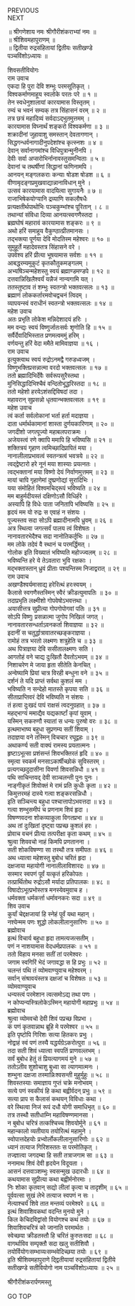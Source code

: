 PREVIOUS  
NEXT  
  
॥ श्रीगणेशाय नमः श्रीगौरीशंकराभ्यां नमः ॥  
॥ श्रीशिवमहापुराणम् ॥  
॥ द्वितीया रुद्रसंहितायां द्वितीयः सतीखण्डे  
पञ्चविंशोऽध्यायः ॥  
  
शिवसतीवियोगः  
राम उवाच  
एकदा हि पुरा देवि शम्भुः परमसूतिकृत् ।  
विश्वकर्माणमाहूय स्वलोके परतः परे ॥ १ ॥  
तेन स्वधेनुशालायां कारयामास विस्तृतम् ।  
रम्यं च भवनं सम्यक् तत्र सिंहासनं वरम् ॥ २ ॥  
तत्र छत्रं महादिव्यं सर्वदाऽद्‌भुतमुत्तमम् ।  
कारयामास विघ्नार्थं शङ्‌करो विश्वकर्मणा ॥ ३ ॥  
शक्रादीनां जुहावाशु समस्तान् देवतागणान् ।  
सिद्धगन्धर्वनागादीनुपदेशांश्च कृत्स्नशः ॥ ४ ॥  
देवान् सर्वानागमांश्च विधिपुत्रान्मुनीनपि ।  
देवीः सर्वा अप्सरोभिर्नानावस्तुसमन्विताः ॥ ५ ॥  
देवानां च तथर्षीणां सिद्धानां फणिनामपि ।  
आनयन् मङ्‌गलकराः कन्याः षोडश षोडश ॥ ६ ॥  
वीणामृदङ्‌गप्रमुखवाद्यान्नानाविधान् मुने ।  
उत्सवं कारयामास वादयित्वा सुगायनैः ॥ ७ ॥  
राजाभिषेकयोग्यानि द्रव्याणि सकलौषधैः  
प्रत्यक्षतीर्थपाथोभिः पञ्चकुम्भांश्च पूरितान् । ८ ॥  
तथान्यां संविधा दिव्या आनयत्स्वगणैस्तदा ।  
ब्रह्मघोषं महारावं कारयामास शङ्‌करः ॥ ९ ॥  
अथो हरिं समाहूय वैकुण्ठात्प्रीतमानसः ।  
तद्‌भक्त्या पूर्णया देवि मोदतिस्म महेश्वरः ॥ १० ॥  
सुमुहूर्ते महादेवस्तत्र सिंहासने वरे ।  
उपवेश्य हरिं प्रीत्या भूषयामास सर्वशः ॥ ११ ॥  
आबद्धरम्यमुकुटं कृतकौतुकमङ्‌गलम् ।  
अभ्यषिञ्चन्महेशस्तु स्वयं ब्रह्माण्डमण्डपे ॥ १२ ॥  
दत्तवान्निखिलैश्वर्यं यन्नैजं नान्यगामि यत् ।  
ततस्तुष्टाव तं शम्भुः स्वतन्त्रो भक्तवत्सलः ॥ १३ ॥  
ब्रह्माणं लोककर्तारमवोचद्वचनं त्विदम् ।  
व्यापयन्स्वं वराधीनं स्वतन्त्रो भक्तवत्सलः ॥ १४ ॥  
महेश उवाच  
अतः प्रभृति लोकेश मन्निदेशादयं हरिः ।  
मम वन्द्यः स्वयं विष्णुर्जातःसर्वः शृणोति हि ॥ १५ ॥  
सर्वैर्देवादिभिस्तात प्रणमत्वममुं हरिम् ।  
वर्णयन्तु हरिं वेदा ममैते मामिवाज्ञया ॥ १६ ।  
राम उवाच  
इत्युक्त्वाथ स्वयं रुद्रोऽनमद्वै गरुडध्वजम् ।  
विष्णुभक्तिप्रसन्नात्मा वरदो भक्तवत्सलः ॥ १७ ॥  
ततो ब्रह्मादिभिर्देवैः सर्वरूपसुरैस्तथा ।  
मुनिसिद्धादिभिश्चैवं वन्दितोभूद्धरिस्तदा ॥ १८ ॥  
ततो महेशो हरयेऽशंसद्दिविषदां तदा ।  
महावरान् सुप्रसन्नो धृतवान्भक्तवत्सलः ॥ १९ ॥  
महेश उवाच  
त्वं कर्ता सर्वलोकानां भर्ता हर्ता मदाज्ञया ।  
दाता धर्मार्थकामानां शास्ता दुर्णयकारिणाम् ॥ २० ॥  
जगदीशो जगत्पूज्यो महाबलपराक्रमः ।  
अजेयस्त्वं रणे क्वापि ममापि हि भविष्यसि ॥ २१ ॥  
शक्तित्रयं गृहाण त्वमिच्छादिप्रापितं मया ।  
नानालीलाप्रभावत्वं स्वतन्त्रत्वं भवत्रये ॥ २२ ॥  
त्वद्द्वेष्टारो हरे नूनं मया शास्याः प्रयत्नतः ।  
त्वद्‌भक्तानां मया विष्णो देयं निर्वाणमुत्तमम् ॥ २३ ॥  
मायां चापि गृहाणेमां दुष्प्रणोद्यां सुरादिभिः ।  
यया संमोहितं विश्वमचिद्‌रूपं भविष्यति ॥ २४ ॥  
मम बाहुर्मदीयस्तं दक्षिणोऽसौ विधिर्हरे ।  
अस्यापि हि विधेः पाता जनितापि भविष्यसि ॥ २५ ॥  
हृदयं मम यो रुद्रः स एवाहं न संशयः ।  
पूज्यस्तव सदा सोऽपि ब्रह्मादीनामपि ध्रुवम् ॥ २६ ॥  
अत्र स्थित्वा जगत्सर्वं पालय त्वं विशेषतः ।  
नानावतारभेदैश्च सदा नानोतिकर्तृभिः ॥ २७ ॥  
मम लोके तदेवं वै स्थानं च परमर्द्धिमत् ।  
गोलोक इति विख्यातं भविष्यति महोज्ज्वलम् ॥ २८ ॥  
भविष्यन्ति हरे ये तेऽवतारा भुवि रक्षकाः ।  
मद्‌भक्तास्तान् ध्रुवं प्रीताः पश्यन्तिस्म निजाद्वरात् ॥ २९ ॥  
राम उवाच  
अखण्डैश्वर्यमासाद्य हरेरित्थं हरःस्वयम् ।  
कैलासे स्वगणैस्तस्मिन् स्वैरं क्रीडत्युमापतिः ॥ ३० ॥  
तदाप्रभृति लक्ष्मीशो गोपवेषोऽभवत्तथा ।  
अयासीत्तत्र सुप्रीत्या गोपगोपोगवां पतिः ॥ ३१ ॥  
सोऽपि विष्णुः प्रसन्नात्मा जुगोप निखिलं जगत् ।  
नानावतारसन्धर्ताऽवनकर्ता शिवाज्ञया ॥ ३२ ॥  
इदानीं स चतुर्द्धात्रावातरच्छङ्‌कराज्ञया ।  
रामोहं तत्र भरतो लक्ष्मणः शत्रुहेति च ॥ ३३ ॥  
अथ पित्राज्ञया देवि ससीतालक्ष्मणः सति ।  
आगतोहं वने चाद्य दुःखितौ दैवतोऽभवम् ॥ ३४ ॥  
निशाचरेण मे जाया हृता सीतेति केनचित् ।  
अन्वेष्यामि प्रियां चात्र विरही बन्धुना वने ॥ ३५ ॥  
दर्शनं ते यदि प्राप्तं सर्वथा कुशलं मम ।  
भविष्यति न सन्देहो मातस्ते कृपया सति ॥ ३६ ॥  
सीताप्राप्तिवरं देवि भविष्यति न संशयः ।  
तं हत्वा दुःखदं पापं राक्षसं त्वदनुग्रहात् ॥ ३७ ॥  
महद्‌भाग्यं ममाद्यैव यद्यकार्ष्टां कृपां युवाम् ।  
यस्मिन् सकरुणौ स्यातां स धन्यः पुरुषो वरः ॥ ३८ ॥  
इत्थमाभाष्य बहुधा सुप्रणम्य सतीं शिवाम् ।  
तदाज्ञया वने तस्मिन् विचचार रघूद्वहः ॥ ३९ ॥  
अथाकर्ण्य सती वाक्यं रामस्य प्रयतात्मनः ।  
हृष्टाऽभूत्सा प्रशंसन्तं शिवभक्तिरतं हृदि ॥ ४० ॥  
स्मृत्वा स्वकर्म मनसाऽकार्षीच्छोकं सुविस्तरम् ।  
प्रत्यगच्छदुदासीना विवर्णा शिवसन्निधौ ॥ ४१ ॥  
पथि साचिन्तयद् देवी सञ्चलन्ती पुनः पुनः ।  
नाङ्‌गीकृतं शिवोक्तं मे रामं प्रति कुधीः कृता ॥ ४२ ॥  
किमुत्तरमहं दास्ये गत्वा शङ्‌करसन्निधौ ।  
इति सञ्चिन्त्य बहुधा पश्चात्तापोऽभवत्तदा ॥ ४३ ॥  
गत्वा शम्भुसमीपं च प्रणनाम शिवं हृदा ।  
विषण्णवदना शोकव्याकुला विगतप्रभा ॥ ४४ ॥  
अथ तां दुःखितां दृष्ट्वा पप्रच्छ कुशलं हरः ।  
प्रोवाच वचनं प्रीत्या तत्परीक्षा कृता कथम् ॥ ४५ ॥  
श्रुत्वा शिववचो नाहं किमपि प्रणतानना ।  
सती शोकविषण्णा सा तस्थौ तत्र समीपतः ॥ ४६ ॥  
अथ ध्यात्वा महेशस्तु बुबोध चरितं हृदा ।  
दक्षजाया महायोगी नानालीलाविशारदः ॥ ४७ ॥  
सस्मार स्वपणं पूर्वं यत्कृतं हरिकोपतः ।  
तत्प्रार्थितोथ रुद्रोऽसौ मर्यादा प्रतिपालकः ॥ ४८ ॥  
विषादोऽभूत्प्रभोस्तत्र मनस्येवमुवाच ह ।  
धर्मवक्ता धर्मकर्त्ता धर्मावनकरः सदा ॥ ४९ ॥  
शिव उवाच  
कुर्यां चेद्दक्षजायां हि स्नेहं पूर्वं यथा महान् ।  
नश्येन्मम पणः शुद्धो लोकलीलानुसारिणः ॥ ५० ॥  
ब्रह्मोवाच  
इत्थं विचार्य बहुधा हृदा तामत्यजत्सतीम् ।  
पणं न नाशयामास वेदधर्मप्रपालकः ॥ ५१ ॥  
ततो विहाय मनसा सतीं तां परमेश्वरः ।  
जगाम स्वगिरिं भेदं जगावद्धा स हि प्रभुः ॥ ५२ ॥  
चलन्तं पथि तं व्योमवाण्युवाच महेश्वरम् ।  
सर्वान् संश्रावयंस्तत्र दक्षजां च विशेषतः ॥ ५३ ॥  
व्योमवाण्युवाच  
धन्यस्त्वं परमेशान त्वत्समोऽद्य तथा पणः ।  
न कोप्यन्यस्त्रिलोकेऽस्मिन् महायोगी महाप्रभुः ॥ ५४ ॥  
ब्रह्मोवाच  
श्रुत्वा व्योमवचो देवी शिवं पप्रच्छ विप्रभा ।  
कं पणं कृतवान्नाथ ब्रूहि मे परमेश्वर ॥ ५५ ॥  
इति पृष्टोपि गिरिशः सत्या हितकरः प्रभुः ।  
नोद्वाहं स्वं पणं तस्यै यद्धर्यग्रेऽकरोत्पुरा ॥ ५६ ॥  
तदा सती शिवं ध्यात्वा स्वपतिं प्राणवल्लभम् ।  
सर्वं बुबोध हेतुं तं प्रियत्यागमयं मुने ॥ ५७ ॥  
ततोऽतीव शुशोचाशु बुध्वा सा त्यागमात्मनः ।  
शम्भुना दक्षजा तस्मान्निःश्वसन्ती मुहुर्मुहुः ॥ ५८ ॥  
शिवस्तस्याः समाज्ञाय गुप्तं चक्रे मनोभवम् ।  
सत्ये पणं स्वकीयं हि कथा बह्वीर्वदन् प्रभुः ॥ ५९ ॥  
सत्या प्राप स कैलासं कथयन् विविधाः कथा ।  
वरे स्थित्वा निजं रूपं दधौ योगी समाधिभृत् ॥ ६० ॥  
तत्र तस्थौ सतीधाम्नि महाविषण्णमानसा ।  
न बुबोध चरित्रं तत्कश्चिच्च शिवयोर्मुने ॥ ६१ ॥  
महान्कालो व्यतीयाय तयोरित्थं महामुने ।  
स्वोपात्तदेहयोः प्रभ्वोर्लोकलीलानुसारिणोः ॥ ६२ ॥  
ध्यानं तत्याज गिरिशस्ततः स परमोतिकृत् ।  
तज्ज्ञात्वा जगदम्बा हि सती तत्राजगाम सा ॥ ६३ ॥  
ननामाथ शिवं देवी हृदयेन विदूयता ।  
आसनं दत्तवाञ्शम्भुः स्वसन्मुख उदारधीः ॥ ६४ ॥  
कथयामास सुप्रीत्या कथा बह्वीर्मनोरमाः ।  
निः शोका कृतवान् सद्यो लीलां कृत्वा च तादृशीम् ॥ ६५ ॥  
पूर्ववत्सा सुखं लेभे तत्याज स्वपणं न सः ।  
नेत्याश्चर्यं शिवे तात मन्तव्यं परमेश्वरे ॥ ६६ ॥  
इत्थं शिवाशिवकथां वदन्ति मुनयो मुने ।  
किल केचिदविद्वांसो वियोगश्च कथं तयोः ॥ ६७ ॥  
शिवाशिवचरित्रं को जानाति परमार्थतः ।  
स्वेच्छया क्रीडतस्तौ हि चरितं कुरुतःसदा ॥ ६८ ॥  
वागर्थाविव सम्पृक्तौ सदा खलु सतीशिवौ ।  
तयोर्वियोगःसम्भाव्यःसम्भवेदिच्छया तयोः ॥ ६९ ॥  
इति श्रीशिवमहापुराणे द्द्वितीयायां रुद्रसंहितायां द्वितीये  
सतीखण्डे सतीवियोगो नाम पञ्चविंशोऽध्यायः ॥ २५ ॥  
  
  
श्रीगौरीशंकरार्पणमस्तु  
  
GO TOP
